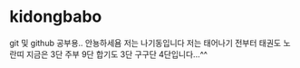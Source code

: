 # kidongbabo
git 및 github 공부용..
안뇽하세욤 저는 나기동입니다
저는 태어나기 전부터 태권도 노란띠 지금은 3단
주부 9단 합기도 3단 구구단 4단입니다...^^